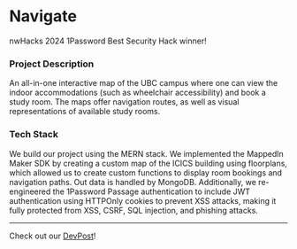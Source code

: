 # Navigate
nwHacks 2024 1Password Best Security Hack winner!

### Project Description
An all-in-one interactive map of the UBC campus where one can view the indoor accommodations (such as wheelchair accessibility) and book a study room. The maps offer navigation routes, as well as visual representations of available study rooms.

### Tech Stack
We build our project using the MERN stack. We implemented the MappedIn Maker SDK by creating a custom map of the ICICS building using floorplans, which allowed us to create custom functions to display room bookings and navigation paths. Out data is handled by MongoDB. Additionally, we re-engineered the 1Password Passage authentication to include JWT authentication using HTTPOnly cookies to prevent XSS attacks, making it fully protected from XSS, CSRF, SQL injection, and phishing attacks.

---
Check out our [DevPost](https://devpost.com/software/navigate-dgfiv6?ref_content=user-portfolio&ref_feature=in_progress)!
